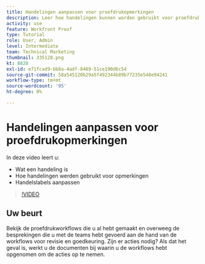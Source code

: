 ```yaml
---
title: Handelingen aanpassen voor proefdrukopmerkingen
description: Leer hoe handelingen kunnen worden gebruikt voor proefdrukopmerkingen. Leer hoe u actielabels kunt instellen en aanpassen voor de proefdrukfuncties.
activity: use
feature: Workfront Proof
type: Tutorial
role: User, Admin
level: Intermediate
team: Technical Marketing
thumbnail: 335128.png
kt: 8828
exl-id: e71fcad9-bb8a-4adf-8469-51ce190d6c54
source-git-commit: 58a545120b29a5f492344b89b77235e548e94241
workflow-type: tm+mt
source-wordcount: '95'
ht-degree: 0%

---
```


# Handelingen aanpassen voor proefdrukopmerkingen

In deze video leert u:

* Wat een handeling is
* Hoe handelingen werden gebruikt voor opmerkingen
* Handelslabels aanpassen

>[!VIDEO](https://video.tv.adobe.com/v/335128/?quality=12)

## Uw beurt

Bekijk de proefdrukworkflows die u al hebt gemaakt en overweeg de besprekingen die u met de teams hebt gevoerd aan de hand van de workflows voor revisie en goedkeuring. Zijn er acties nodig? Als dat het geval is, werkt u de documenten bij waarin u de workflows hebt opgenomen om de acties op te nemen.

